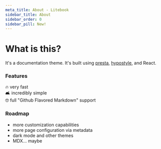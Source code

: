 ```yaml
---
meta_title: About - Litebook
sidebar_title: About
sidebar_order: 0
sidebar_pill: New!
---
```


# What is this?

It's a documentation theme. It's built using [presta](https://presta.run),
[hypostyle](https://github.com/sure-thing/hypostyle), and React.

### Features

🔥 very fast\
🛋 incredibly simple\
🤓 full "Github Flavored Markdown" support

### Roadmap

- more customization capabilities
- more page configuration via metadata
- dark mode and other themes
- MDX... maybe
